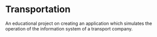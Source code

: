 # Transportation

An educational project on creating an application which simulates the operation of the information system of a transport company.

